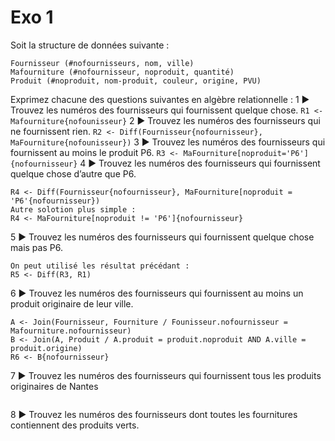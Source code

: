 # Exo 1
Soit la structure de données suivante : 
```
Fournisseur (#nofournisseurs, nom, ville)
Mafourniture (#nofournisseur, noproduit, quantité)
Produit (#noproduit, nom-produit, couleur, origine, PVU) 
```

Exprimez chacune des questions suivantes en algèbre relationnelle : 
1 ▶ Trouvez les numéros des fournisseurs qui fournissent quelque chose.
```R1 <- Mafourniture{nofounisseur}``` 
2 ▶ Trouvez les numéros des fournisseurs qui ne fournissent rien.
```R2 <- Diff(Fournisseur{nofournisseur}, MaFourniture{nofounisseur})```
3 ▶ Trouvez les numéros des fournisseurs qui fournissent au moins le produit P6.
```R3 <- MaFourniture[noproduit='P6']{nofournisseur}```
4 ▶ Trouvez les numéros des fournisseurs qui fournissent quelque chose d’autre que P6.
```
R4 <- Diff(Fournisseur{nofournisseur}, MaFourniture[noproduit = 'P6'{nofournisseur})
Autre solotion plus simple :
R4 <- MaFourniture[noproduit != 'P6']{nofournisseur}
```
5 ▶ Trouvez les numéros des fournisseurs qui fournissent quelque chose mais pas P6.
``` 
On peut utilisé les résultat précédant :
R5 <- Diff(R3, R1)
```
6 ▶ Trouvez les numéros des fournisseurs qui fournissent au moins un produit originaire de leur ville.
```
A <- Join(Fournisseur, Fourniture / Founisseur.nofournisseur = Mafourniture.nofournisseur)
B <- Join(A, Produit / A.produit = produit.noproduit AND A.ville = produit.origine)
R6 <- B{nofournisseur}
```
7 ▶ Trouvez les numéros des fournisseurs qui fournissent tous les produits originaires de Nantes 
```

```
8 ▶ Trouvez les numéros des fournisseurs dont toutes les fournitures contiennent des produits verts.

